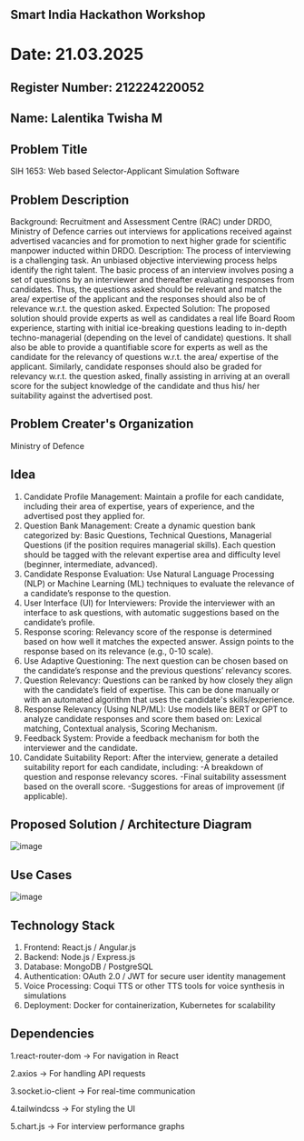 ## Smart India Hackathon Workshop
# Date: 21.03.2025
## Register Number: 212224220052
## Name: Lalentika Twisha M
## Problem Title
SIH 1653: Web based Selector-Applicant Simulation Software
## Problem Description
Background: Recruitment and Assessment Centre (RAC) under DRDO, Ministry of Defence carries out interviews for applications received against advertised vacancies and for promotion to next higher grade for scientific manpower inducted within DRDO. Description: The process of interviewing is a challenging task. An unbiased objective interviewing process helps identify the right talent. The basic process of an interview involves posing a set of questions by an interviewer and thereafter evaluating responses from candidates. Thus, the questions asked should be relevant and match the area/ expertise of the applicant and the responses should also be of relevance w.r.t. the question asked. Expected Solution: The proposed solution should provide experts as well as candidates a real life Board Room experience, starting with initial ice-breaking questions leading to in-depth techno-managerial (depending on the level of candidate) questions. It shall also be able to provide a quantifiable score for experts as well as the candidate for the relevancy of questions w.r.t. the area/ expertise of the applicant. Similarly, candidate responses should also be graded for relevancy w.r.t. the question asked, finally assisting in arriving at an overall score for the subject knowledge of the candidate and thus his/ her suitability against the advertised post.

## Problem Creater's Organization
Ministry of Defence

## Idea
1. Candidate Profile Management:
Maintain a profile for each candidate, including their area of expertise, years of experience, and the advertised post they applied for.
2. Question Bank Management:
Create a dynamic question bank categorized by: Basic Questions, Technical Questions, Managerial Questions (if the position requires managerial skills).
Each question should be tagged with the relevant expertise area and difficulty level (beginner, intermediate, advanced).
3. Candidate Response Evaluation:
Use Natural Language Processing (NLP) or Machine Learning (ML) techniques to evaluate the relevance of a candidate’s response to the question.
4. User Interface (UI) for Interviewers:
Provide the interviewer with an interface to ask questions, with automatic suggestions based on the candidate’s profile.
5. Response scoring:
Relevancy score of the response is determined based on how well it matches the expected answer.
Assign points to the response based on its relevance (e.g., 0-10 scale).
6. Use Adaptive Questioning:
The next question can be chosen based on the candidate’s response and the previous questions’ relevancy scores.
7. Question Relevancy:
Questions can be ranked by how closely they align with the candidate’s field of expertise. This can be done manually or with an automated algorithm that uses the candidate's skills/experience.
8. Response Relevancy (Using NLP/ML):
Use models like BERT or GPT to analyze candidate responses and score them based on: Lexical matching, Contextual analysis, Scoring Mechanism.
9. Feedback System:
Provide a feedback mechanism for both the interviewer and the candidate.
10. Candidate Suitability Report:
After the interview, generate a detailed suitability report for each candidate, including:
-A breakdown of question and response relevancy scores.
-Final suitability assessment based on the overall score.
-Suggestions for areas of improvement (if applicable).

## Proposed Solution / Architecture Diagram

![image](https://github.com/user-attachments/assets/88745b95-7790-4dfe-b689-d3d9d9012eda)


## Use Cases

![image](https://github.com/user-attachments/assets/3642fd44-73e2-4b38-83e7-c5647cc7e29f)

## Technology Stack

1. Frontend: React.js / Angular.js
2. Backend: Node.js / Express.js
3. Database: MongoDB / PostgreSQL
4. Authentication: OAuth 2.0 / JWT for secure user identity management
5. Voice Processing: Coqui TTS or other TTS tools for voice synthesis in simulations
6. Deployment: Docker for containerization, Kubernetes for scalability

## Dependencies
1.react-router-dom → For navigation in React

2.axios → For handling API requests

3.socket.io-client → For real-time communication

4.tailwindcss → For styling the UI

5.chart.js → For interview performance graphs

